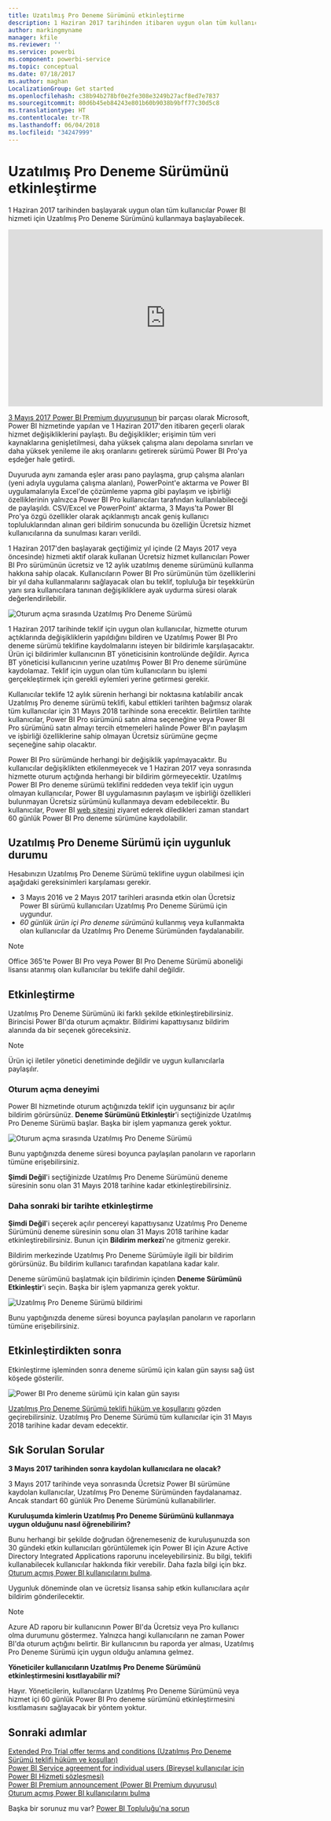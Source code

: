 ```yaml
---
title: Uzatılmış Pro Deneme Sürümünü etkinleştirme
description: 1 Haziran 2017 tarihinden itibaren uygun olan tüm kullanıcılar Power BI hizmeti için Uzatılmış Pro Deneme Sürümünü kullanmaya başlayabilecek.
author: markingmyname
manager: kfile
ms.reviewer: ''
ms.service: powerbi
ms.component: powerbi-service
ms.topic: conceptual
ms.date: 07/18/2017
ms.author: maghan
LocalizationGroup: Get started
ms.openlocfilehash: c38b94b278bf0e2fe308e3249b27acf8ed7e7837
ms.sourcegitcommit: 80d6b45eb84243e801b60b9038b9bff77c30d5c8
ms.translationtype: HT
ms.contentlocale: tr-TR
ms.lasthandoff: 06/04/2018
ms.locfileid: "34247999"
---
```

# <a name="extended-pro-trial-activation"></a>Uzatılmış Pro Deneme Sürümünü etkinleştirme
1 Haziran 2017 tarihinden başlayarak uygun olan tüm kullanıcılar Power BI hizmeti için Uzatılmış Pro Deneme Sürümünü kullanmaya başlayabilecek.

<iframe width="640" height="360" src="https://www.youtube.com/embed/tPsNoPyY9aA?showinfo=0" frameborder="0" allowfullscreen></iframe>

[3 Mayıs 2017 Power BI Premium duyurusunun](https://powerbi.microsoft.com/blog/microsoft-accelerates-modern-bi-adoption-with-power-bi-premium/) bir parçası olarak Microsoft, Power BI hizmetinde yapılan ve 1 Haziran 2017'den itibaren geçerli olarak hizmet değişikliklerini paylaştı. Bu değişiklikler; erişimin tüm veri kaynaklarına genişletilmesi, daha yüksek çalışma alanı depolama sınırları ve daha yüksek yenileme ile akış oranlarını getirerek sürümü Power BI Pro'ya eşdeğer hale getirdi.

Duyuruda aynı zamanda eşler arası pano paylaşma, grup çalışma alanları (yeni adıyla uygulama çalışma alanları), PowerPoint'e aktarma ve Power BI uygulamalarıyla Excel'de çözümleme yapma gibi paylaşım ve işbirliği özelliklerinin yalnızca Power BI Pro kullanıcıları tarafından kullanılabileceği de paylaşıldı. CSV/Excel ve PowerPoint' aktarma, 3 Mayıs'ta Power BI Pro'ya özgü özellikler olarak açıklanmıştı ancak geniş kullanıcı topluluklarından alınan geri bildirim sonucunda bu özelliğin Ücretsiz hizmet kullanıcılarına da sunulması kararı verildi.

1 Haziran 2017'den başlayarak geçtiğimiz yıl içinde (2 Mayıs 2017 veya öncesinde) hizmeti aktif olarak kullanan Ücretsiz hizmet kullanıcıları Power BI Pro sürümünün ücretsiz ve 12 aylık uzatılmış deneme sürümünü kullanma hakkına sahip olacak. Kullanıcıların Power BI Pro sürümünün tüm özelliklerini bir yıl daha kullanmalarını sağlayacak olan bu teklif, topluluğa bir teşekkürün yanı sıra kullanıcılara tanınan değişikliklere ayak uydurma süresi olarak değerlendirilebilir.

![Oturum açma sırasında Uzatılmış Pro Deneme Sürümü](media/service-extended-pro-trial/extended-pro-trial-activate-pop-up.png)

1 Haziran 2017 tarihinde teklif için uygun olan kullanıcılar, hizmette oturum açtıklarında değişikliklerin yapıldığını bildiren ve Uzatılmış Power BI Pro deneme sürümü teklifine kaydolmalarını isteyen bir bildirimle karşılaşacaktır. Ürün içi bildirimler kullanıcının BT yöneticisinin kontrolünde değildir. Ayrıca BT yöneticisi kullanıcının yerine uzatılmış Power BI Pro deneme sürümüne kaydolamaz. Teklif için uygun olan tüm kullanıcıların bu işlemi gerçekleştirmek için gerekli eylemleri yerine getirmesi gerekir.

Kullanıcılar teklife 12 aylık sürenin herhangi bir noktasına katılabilir ancak Uzatılmış Pro deneme sürümü teklifi, kabul ettikleri tarihten bağımsız olarak tüm kullanıcılar için 31 Mayıs 2018 tarihinde sona erecektir. Belirtilen tarihte kullanıcılar, Power BI Pro sürümünü satın alma seçeneğine veya Power BI Pro sürümünü satın almayı tercih etmemeleri halinde Power BI'ın paylaşım ve işbirliği özelliklerine sahip olmayan Ücretsiz sürümüne geçme seçeneğine sahip olacaktır.

Power BI Pro sürümünde herhangi bir değişiklik yapılmayacaktır. Bu kullanıcılar değişiklikten etkilenmeyecek ve 1 Haziran 2017 veya sonrasında hizmette oturum açtığında herhangi bir bildirim görmeyecektir. Uzatılmış Power BI Pro deneme sürümü teklifini reddeden veya teklif için uygun olmayan kullanıcılar, Power BI uygulamasının paylaşım ve işbirliği özellikleri bulunmayan Ücretsiz sürümünü kullanmaya devam edebilecektir. Bu kullanıcılar, Power BI [web sitesini](https://powerbi.microsoft.com/get-started/) ziyaret ederek diledikleri zaman standart 60 günlük Power BI Pro deneme sürümüne kaydolabilir.

## <a name="eligibility-for-extended-pro-trial"></a>Uzatılmış Pro Deneme Sürümü için uygunluk durumu
Hesabınızın Uzatılmış Pro Deneme Sürümü teklifine uygun olabilmesi için aşağıdaki gereksinimleri karşılaması gerekir.

* 3 Mayıs 2016 ve 2 Mayıs 2017 tarihleri arasında etkin olan Ücretsiz Power BI sürümü kullanıcıları Uzatılmış Pro Deneme Sürümü için uygundur.
* *60 günlük ürün içi Pro deneme sürümünü* kullanmış veya kullanmakta olan kullanıcılar da Uzatılmış Pro Deneme Sürümünden faydalanabilir.

> [!NOTE]
> Office 365'te Power BI Pro veya Power BI Pro Deneme Sürümü aboneliği lisansı atanmış olan kullanıcılar bu teklife dahil değildir.
> 
> 

## <a name="how-to-activate"></a>Etkinleştirme
Uzatılmış Pro Deneme Sürümünü iki farklı şekilde etkinleştirebilirsiniz. Birincisi Power BI'da oturum açmaktır. Bildirimi kapattıysanız bildirim alanında da bir seçenek göreceksiniz.

> [!NOTE]
> Ürün içi iletiler yönetici denetiminde değildir ve uygun kullanıcılarla paylaşılır.
> 
> 

### <a name="experience-at-sign-in"></a>Oturum açma deneyimi
Power BI hizmetinde oturum açtığınızda teklif için uygunsanız bir açılır bildirim görürsünüz. **Deneme Sürümünü Etkinleştir**'i seçtiğinizde Uzatılmış Pro Deneme Sürümü başlar. Başka bir işlem yapmanıza gerek yoktur.

![Oturum açma sırasında Uzatılmış Pro Deneme Sürümü](media/service-extended-pro-trial/extended-pro-trial-pop-up.png)

Bunu yaptığınızda deneme süresi boyunca paylaşılan panoların ve raporların tümüne erişebilirsiniz.

**Şimdi Değil**'i seçtiğinizde Uzatılmış Pro Deneme Sürümünü deneme süresinin sonu olan 31 Mayıs 2018 tarihine kadar etkinleştirebilirsiniz.

### <a name="activation-at-a-later-date"></a>Daha sonraki bir tarihte etkinleştirme
**Şimdi Değil**'i seçerek açılır pencereyi kapattıysanız Uzatılmış Pro Deneme Sürümünü deneme süresinin sonu olan 31 Mayıs 2018 tarihine kadar etkinleştirebilirsiniz. Bunun için **Bildirim merkezi**'ne gitmeniz gerekir.

Bildirim merkezinde Uzatılmış Pro Deneme Sürümüyle ilgili bir bildirim görürsünüz. Bu bildirim kullanıcı tarafından kapatılana kadar kalır.

Deneme sürümünü başlatmak için bildirimin içinden **Deneme Sürümünü Etkinleştir**'i seçin. Başka bir işlem yapmanıza gerek yoktur.

![Uzatılmış Pro Deneme Sürümü bildirimi](media/service-extended-pro-trial/extended-pro-trial-notification.png)

Bunu yaptığınızda deneme süresi boyunca paylaşılan panoların ve raporların tümüne erişebilirsiniz.

## <a name="after-activation"></a>Etkinleştirdikten sonra
Etkinleştirme işleminden sonra deneme sürümü için kalan gün sayısı sağ üst köşede gösterilir.

![Power BI Pro deneme sürümü için kalan gün sayısı](media/service-extended-pro-trial/powerbi-trial-days-left.png)

[Uzatılmış Pro Deneme Sürümü teklifi hüküm ve koşullarını](https://aka.ms/power-bi-trial) gözden geçirebilirsiniz. Uzatılmış Pro Deneme Sürümü tüm kullanıcılar için 31 Mayıs 2018 tarihine kadar devam edecektir.

## <a name="frequently-asked-questions"></a>Sık Sorulan Sorular
**3 Mayıs 2017 tarihinden sonra kaydolan kullanıcılara ne olacak?**

3 Mayıs 2017 tarihinde veya sonrasında Ücretsiz Power BI sürümüne kaydolan kullanıcılar, Uzatılmış Pro Deneme Sürümünden faydalanamaz. Ancak standart 60 günlük Pro Deneme Sürümünü kullanabilirler.

**Kuruluşumda kimlerin Uzatılmış Pro Deneme Sürümünü kullanmaya uygun olduğunu nasıl öğrenebilirim?**

Bunu herhangi bir şekilde doğrudan öğrenemeseniz de kuruluşunuzda son 30 gündeki etkin kullanıcıları görüntülemek için Power BI için Azure Active Directory Integrated Applications raporunu inceleyebilirsiniz. Bu bilgi, teklifi kullanabilecek kullanıcılar hakkında fikir verebilir. Daha fazla bilgi için bkz. [Oturum açmış Power BI kullanıcılarını bulma](service-admin-access-usage.md).

Uygunluk döneminde olan ve ücretsiz lisansa sahip etkin kullanıcılara açılır bildirim gönderilecektir. 

> [!NOTE]
> Azure AD raporu bir kullanıcının Power BI'da Ücretsiz veya Pro kullanıcı olma durumunu göstermez. Yalnızca hangi kullanıcıların ne zaman Power BI'da oturum açtığını belirtir. Bir kullanıcının bu raporda yer alması, Uzatılmış Pro Deneme Sürümü için uygun olduğu anlamına gelmez.
> 
> 

**Yöneticiler kullanıcıların Uzatılmış Pro Deneme Sürümünü etkinleştirmesini kısıtlayabilir mi?**

Hayır. Yöneticilerin, kullanıcıların Uzatılmış Pro Deneme Sürümünü veya hizmet içi 60 günlük Power BI Pro deneme sürümünü etkinleştirmesini kısıtlamasını sağlayacak bir yöntem yoktur.

## <a name="next-steps"></a>Sonraki adımlar
[Extended Pro Trial offer terms and conditions (Uzatılmış Pro Deneme Sürümü teklifi hüküm ve koşulları)](https://aka.ms/power-bi-trial)  
[Power BI Service agreement for individual users (Bireysel kullanıcılar için Power BI Hizmeti sözleşmesi)](https://powerbi.microsoft.com/terms-of-service/)  
[Power BI Premium announcement (Power BI Premium duyurusu)](https://aka.ms/pbipremium-announcement)  
[Oturum açmış Power BI kullanıcılarını bulma](service-admin-access-usage.md)

Başka bir sorunuz mu var? [Power BI Topluluğu'na sorun](https://community.powerbi.com/)

